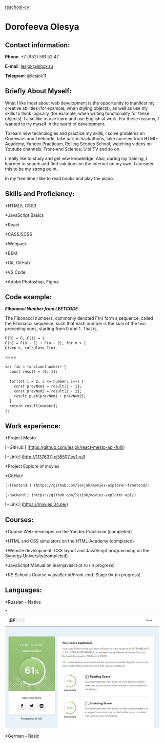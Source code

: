 [rsschool-cv](https://lesjok.github.io/rsschool-cv/cv)

# Dorofeeva Olesya

## Contact information:
**Phone**: +7 (952) 591 52 47

**E-mail**: lesjok@inbox.ru

**Telegram**: @lesjok11

## Briefly About Myself:

What I like most about web development is the opportunity to manifest my creative abilities (for example, when styling objects), as well as use my skills to think logically (for example, when writing functionality for these objects). I also like to use learn and use English at work. For these reasons, I wanted to try myself in the world of development.

To learn new technologies and practice my skills, I solve problems on Codewars and Leetcode, take part in hackathons, take courses from HTML-Academy, Yandex.Practicum, Rolling Scopes School, watching videos on Youtube channels: Front-end Science, Ulbi TV and so on.

I really like to study and get new knowledge. Also, during my training, I learned to search and find solutions on the Internet on my own. I consider this to be my strong point.

In my free time I like to read books and play the piano.

## Skills and Proficiency:

*HTML5, CSS3

*JavaScript Basics

*React

*CASS/SCSS

*Webpack

*BEM

*Git, GitHub

*VS Code

*Adobe Photoshop, Figma

## Code example:
***Fibonacci Number from LEETCODE***

The Fibonacci numbers, commonly denoted F(n) form a sequence, called the Fibonacci sequence, such that each number is the sum of the two preceding ones, starting from 0 and 1. That is,

```
F(0) = 0, F(1) = 1
F(n) = F(n - 1) + F(n - 2), for n > 1.
Given n, calculate F(n).
```

====

```
var fib = function(number) {
  const result = [0, 1];

  for(let i = 2; i <= number; i++) { 
    const prevNum1 = result[i - 1];
    const prevNum2 = result[i - 2];
    result.push(prevNum1 + prevNum2);
  }
  return result[number];
};
```

## Work experience:
*Project Mesto

  [+GitHub:] (https://github.com/lesjok/react-mesto-api-full/)
  
  [+Link:] (http://1137637-cj55507.tw1.ru/)
  

*Project Explore of movies

  +GitHub: 
  
    [-frontend:] (https://github.com/lesjok/movies-explorer-frontend/)
    
    [-backend:] (https://github.com/lesjok/movies-explorer-api/)
    
  [+Link:] (https://movies.04.pe/)
  
## Courses:
*Course Web-developer on the Yandex.Practicum (completed)

*HTML and CSS simulators on the HTML-Academy (completed)

*Website development: CSS layout and JavaScript programming on the Synergy University(completed)

*JavaScript Manual on learnjavascript.ru (in progress)

*RS Schools Course «JavaScript/Front-end. Stage 0» (in progress)

## Languages:
*Russian - Native

*![English - Intermediate](./image.png "according to the online test at EFSet")

*German - Basic
